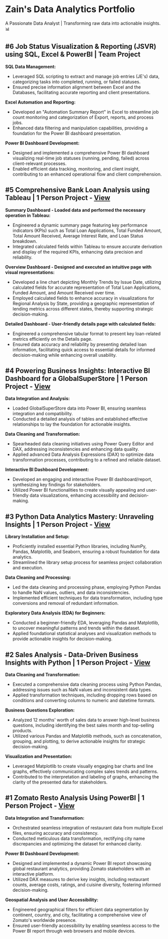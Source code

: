 # Zain's Data Analytics Portfolio 
A Passionate Data Analyst | Transforming raw data into actionable insights.📊

## #6 Job Status Visualization & Reporting (JSVR) using SQL, Excel & PowerBI  |  Team Project

**SQL Data Management:**
* Leveraged SQL scripting to extract and manage job entries (JE's) data, categorizing tasks into completed, running, or failed statuses.
* Ensured precise information alignment between Excel and the Databases, facilitating accurate reporting and client presentations.

**Excel Automation and Reporting:**
* Developed an "Automation Summary Report" in Excel to streamline job count monitoring and categorization of Export, reports, and process jobs.
* Enhanced data filtering and manipulation capabilities, providing a foundation for the Power BI dashboard presentation.

**Power BI Dashboard Development:**
* Designed and implemented a comprehensive Power BI dashboard visualizing real-time job statuses (running, pending, failed) across client-relevant processes.
* Enabled efficient data tracking, monitoring, and client insight, contributing to an enhanced operational flow and client comprehension.

## #5 Comprehensive Bank Loan Analysis using Tableau | 1 Person Project - [View](https://github.com/ZainGadagkar/Zain-s_Portfolio/blob/1b38f3a58103944e5cf10359c0dc1b66a36c3aef/ProjectFiles/%235/BankLoanReport.pdf)

**Summary Dashboard - Loaded data and performed the necessary operation in Tableau:**
* Engineered a dynamic summary page featuring key performance indicators (KPIs) such as Total Loan Applications, Total Funded Amount, Total Amount Received, Average Interest Rate, and Loan Status breakdown.
* Integrated calculated fields within Tableau to ensure accurate derivation and display of the required KPIs, enhancing data precision and reliability.

**Overview Dashboard - Designed and executed an intuitive page with visual representations:**
* Developed a line chart depicting Monthly Trends by Issue Date, utilizing calculated fields for accurate representation of Total Loan Applications, Funded Amount, and Amount Received over time.
* Employed calculated fields to enhance accuracy in visualizations for Regional Analysis by State, providing a geographic representation of lending metrics across different states, thereby supporting strategic decision-making.

**Detailed Dashboard - User-friendly details page with calculated fields:**
* Engineered a comprehensive tabular format to present key loan-related metrics efficiently on the Details page.
* Ensured data accuracy and reliability by presenting detailed loan information, facilitating quick access to essential details for informed decision-making while enhancing overall usability.


## #4 Powering Business Insights: Interactive BI Dashboard for a GlobalSuperStore | 1 Person Project - [View](https://github.com/ZainGadagkar/Zain-s_Portfolio/blob/main/ProjectFiles/%234/BIDashborad.jpg)

**Data Integration and Analysis:**
* Loaded GlobalSuperStore data into Power BI, ensuring seamless integration and compatibility.
* Conducted a detailed analysis of tables and established effective relationships to lay the foundation for actionable insights.

**Data Cleaning and Transformation:**
* Spearheaded data cleaning initiatives using Power Query Editor and DAX, addressing inconsistencies and enhancing data quality.
* Applied advanced Data Analysis Expressions (DAX) to optimize data transformation processes, contributing to a refined and reliable dataset.

**Interactive BI Dashboard Development:**
* Developed an engaging and interactive Power BI dashboard/report, synthesizing key findings for stakeholders.
* Utilized Power BI functionalities to create visually appealing and user-friendly data visualizations, enhancing accessibility and decision-making.

## #3 Python Data Analytics Mastery: Unraveling Insights | 1 Person Project - [View](https://github.com/ZainGadagkar/Zain-s_Portfolio/blob/main/ProjectFiles/%233/DiwaliSales.ipynb)

**Library Installation and Setup:**
* Proficiently installed essential Python libraries, including NumPy, Pandas, Matplotlib, and Seaborn, ensuring a robust foundation for data analytics.
* Streamlined the library setup process for seamless project collaboration and execution.

**Data Cleaning and Processing:**
* Led the data cleaning and processing phase, employing Python Pandas to handle NaN values, outliers, and data inconsistencies.
* Implemented efficient techniques for data transformation, including type conversions and removal of redundant information.

**Exploratory Data Analysis (EDA) for Beginners:**
* Conducted a beginner-friendly EDA, leveraging Pandas and Matplotlib, to uncover meaningful patterns and trends within the dataset.
* Applied foundational statistical analyses and visualization methods to provide actionable insights for decision-making.

## #2 Sales Analysis - Data-Driven Business Insights with Python | 1 Person Project - [View](https://github.com/ZainGadagkar/Zain-s_Portfolio/blob/60b0c8a915d074a2be4373a52b208af03155b0d9/ProjectFiles/%232/Sales%20Analysis.ipynb)
**Data Cleaning and Transformation:**
* Executed a comprehensive data cleaning process using Python Pandas, addressing issues such as NaN values and inconsistent data types.
* Applied transformation techniques, including dropping rows based on conditions and converting columns to numeric and datetime formats.
  
**Business Questions Exploration:**
* Analyzed 12 months' worth of sales data to answer high-level business questions, including identifying the best sales month and top-selling products.
* Utilized various Pandas and Matplotlib methods, such as concatenation, grouping, and plotting, to derive actionable insights for strategic decision-making.

**Visualization and Presentation:**
* Leveraged Matplotlib to create visually engaging bar charts and line graphs, effectively communicating complex sales trends and patterns.
* Contributed to the interpretation and labeling of graphs, enhancing the clarity of the presented data for stakeholders.


## #1 Zomato Resto Analysis Using PowerBI | 1 Person Project - [View](https://github.com/ZainGadagkar/Zain-s_Portfolio/blob/main/ProjectFiles/%231/Zomato3.jpg)
**Data Integration and Transformation:**
* Orchestrated seamless integration of restaurant data from multiple Excel files, ensuring accuracy and consistency.
* Conducted meticulous data transformation, rectifying city name discrepancies and optimizing the dataset for enhanced clarity.


**Power BI Dashboard Development:**
* Designed and implemented a dynamic Power BI report showcasing global restaurant analytics, providing Zomato stakeholders with an interactive platform.
* Utilized DAX measures to derive key insights, including restaurant counts, average costs, ratings, and cuisine diversity, fostering informed decision-making.

**Geospatial Analysis and User Accessibility:**
* Engineered geographical filters for efficient data segmentation by continent, country, and city, facilitating a comprehensive view of Zomato's worldwide presence.
* Ensured user-friendly accessibility by enabling seamless access to the Power BI report through web browsers and mobile devices.

